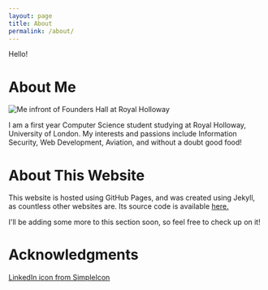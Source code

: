 ```yaml
---
layout: page
title: About
permalink: /about/
---
```

Hello!

# About Me
![Me infront of Founders Hall at Royal Holloway](../resources/andrewn.co/images/About.jpg)

I am a first year Computer Science student studying at Royal Holloway,
University of London. My interests and passions include Information Security,
Web Development, Aviation, and without a doubt good food!

# About This Website
This website is hosted using GitHub Pages, and was created using Jekyll, as
countless other websites are. Its source code is
available [here.](https://github.com/andrewnicolalde/andrewnicolalde.github.io)

I'll be adding some more to this section soon, so feel free to check up on it!

# Acknowledgments

[LinkedIn icon from SimpleIcon](http://www.flaticon.com/authors/simpleicon)
